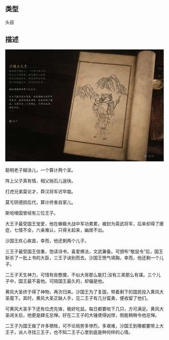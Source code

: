 
## 类型

头目

## 描述

![沙国王父子](../../images/头目/沙国王父子.jpg)

聪明老子糊涂儿，一个算计两个呆。

阵上父子真有情，相父抛石儿逞快。

打虎兄弟莫论才，莽汉将军迟早栽。

莫亏阴德损后代，算计终害自家儿。

斯哈哩国曾经有三位王子。

大王子最受国王宠爱，他在蝜蝂大战中军功累累，被封为英武将军，后来却得了癔症，七情不全，六亲难认，只得关起来，幽居不出。

沙国王疚心疾首，幸而，他还剩两个儿子。

三王子最受国王信重，饱读诗书，喜爱佛法，文武兼备。可颁布“敬鼠令”后，国王斩杀了一批上书的大臣，三王子诀别而去。沙国王愤气填胸，幸而，他还剩一个儿子。

二王子天生神力，可惜有些憨傻，不似大哥那么能打;没有三弟那么有谋。三个儿子中，国王最不喜他。可陪国王最久的，却偏是他。

黄风大圣终于得了神物，再次归来。沙国王为了复国，带着剩下的国民投入黄风大圣麾下。其时，黄风大圣正缺人手，见二王子有几分蛮勇，便收留了他们。

可黄风大圣手下还有位虎先锋，极好吃鼠。每日都要啖下几只，方可满足。黄风大圣闭关后，他更是肆无忌惮。好在二王子的大锤使得凶悍，倒能稍稍令他忌惮。

二王子为国王做了许多牺牲，可不论局势多惨烈，多艰难，沙国王到哪都要带上大王子，派人寻找三王子，也不知二王子心里到底是种何样的心情。


    